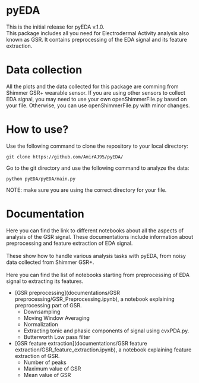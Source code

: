 # pyEDA
This is the initial release for pyEDA v.1.0.
<br />This package includes all you need for Electrodermal Activity analysis also known as GSR. It contains preprocessing of the EDA signal and its feature extraction.

# Data collection
All the plots and the data collected for this package are comming from Shimmer GSR+ wearable sensor. If you are using other sensors to collect EDA signal, you may need to use your own openShimmerFile.py based on your file. Otherwise, you can use openShimmerFile.py with minor changes. 

# How to use?
Use the following command to clone the repository to your local directory:
```
git clone https://github.com/AmirAJ95/pyEDA/
```
Go to the git directory and use the following command to analyze the data: 
```
python pyEDA/pyEDA/main.py
```
NOTE: make sure you are using the correct directory for your file.

# Documentation
Here you can find the link to different notebooks about all the aspects of analysis of the GSR signal. These documentations include information about preprocessing and feature extraction of EDA signal.
<br />
<br />
These show how to handle various analysis tasks with pyEDA, from noisy data collected from Shimmer GSR+.
<br />
<br />
Here you can find the list of notebooks starting from preprocessing of EDA signal to extracting its features.
* [GSR preprocessing](documentations/GSR preprocessing/GSR_Preprocessing.ipynb), a notebook explaining preprocessing part of GSR.
  * Downsampling
  * Moving Window Averaging
  * Normalization
  * Extracting tonic and phasic components of signal using cvxPDA.py.
  * Butterworth Low pass filter
* [GSR feature extraction](documentations/GSR feature extraction/GSR_feature_extraction.ipynb), a notebook explaining feature extraction of GSR.
  * Number of peaks
  * Maximum value of GSR
  * Mean value of GSR
